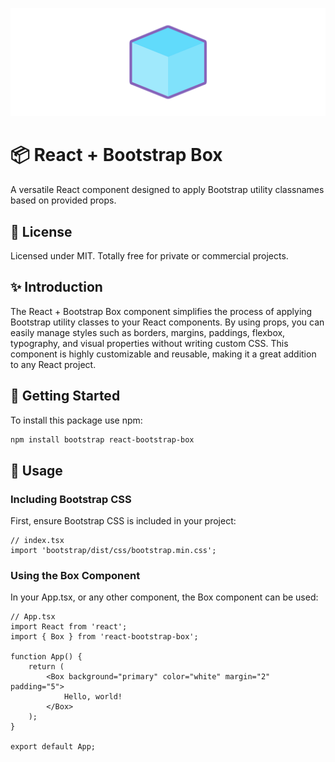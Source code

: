![React + Bootstrap Box](https://raw.githubusercontent.com/andrewdyer/andrewdyer/refs/heads/main/assets/images/covers/react-bootstrap-box.png)

# 📦 React + Bootstrap Box

A versatile React component designed to apply Bootstrap utility classnames based on provided props.

## 📄 License

Licensed under MIT. Totally free for private or commercial projects.

## ✨ Introduction

The React + Bootstrap Box component simplifies the process of applying Bootstrap utility classes to your React components. By using props, you can easily manage styles such as borders, margins, paddings, flexbox, typography, and visual properties without writing custom CSS. This component is highly customizable and reusable, making it a great addition to any React project.

## 🚀 Getting Started

To install this package use npm:

```bash
npm install bootstrap react-bootstrap-box
```

## 📖 Usage

### Including Bootstrap CSS

First, ensure Bootstrap CSS is included in your project:

```tsx
// index.tsx
import 'bootstrap/dist/css/bootstrap.min.css';
```

### Using the Box Component

In your App.tsx, or any other component, the Box component can be used:

```tsx
// App.tsx
import React from 'react';
import { Box } from 'react-bootstrap-box';

function App() {
    return (
        <Box background="primary" color="white" margin="2" padding="5">
            Hello, world!
        </Box>
    );
}

export default App;
```
